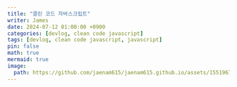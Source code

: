 ```yaml
---
title: "클린 코드 자바스크립트"
writer: James
date: 2024-07-12 01:00:00 +0900
categories: [devlog, clean code javascript]
tags: [devlog, clean code javascript, javascript]
pin: false
math: true
mermaid: true
image:
  path: https://github.com/jaenam615/jaenam615.github.io/assets/155196757/65e27245-2b82-4b56-94f6-22ab454f9984
---
```


